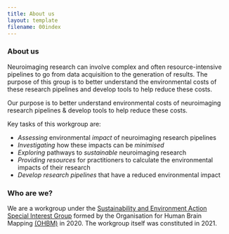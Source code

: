 ```yaml
---
title: About us
layout: template
filename: 00index
--- 
```


### About us

Neuroimaging research can involve complex and often resource-intensive pipelines to go from data acquisition to the generation of results. The purpose of this group is to better understand the environmental costs of these research pipelines and develop tools to help reduce these costs. 

Our purpose is to better understand environmental costs of neuroimaging research pipelines & develop tools to help reduce these costs.

Key tasks of this workgroup are:
* *Assessing* environmental *impact* of neuroimaging research pipelines
* *Investigating* how these impacts can be *minimised* 
* *Exploring* pathways to *sustainable* neuroimaging research
* *Providing resources* for practitioners to calculate the environmental impacts of their research
* *Develop research pipelines* that have a reduced environmental impact

### Who are we?

We are a workgroup under the [Sustainability and Environment Action Special Interest Group](https://ohbm-environment.org/) formed by the Organisation for Human Brain Mapping [(OHBM)](https://www.humanbrainmapping.org/) in 2020. The workgroup itself was constituted in 2021. 
